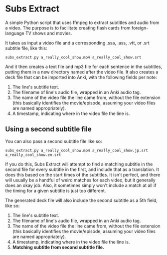 # Subs Extract

A simple Python script that uses ffmpeg to extract subtitles and audio from a video.  The purpose is to facilitate creating flash cards from foreign-language TV shows and movies.

It takes as input a video file and a corresponding .ssa, .ass, .vtt, or .srt subtitle file, like this:

```
subs_extract.py a_really_cool_show.mp4 a_really_cool_show.srt
```

And it then creates a text file and mp3 file for each sentence in the subtitles, putting them in a new directory named after the video file.  It also creates a deck file that can be imported into Anki, with the following fields per note:

1. The line's subtitle text.
2. The filename of line's audio file, wrapped in an Anki audio tag.
3. The name of the video file the line came from, without the file extension (this basically identifies the movie/episode, assuming your video files are named appropriately).
4. A timestamp, indicating where in the video file the line is.


## Using a second subtitle file

You can also pass a second subtitle file like so:

```
subs_extract.py a_really_cool_show.mp4 a_really_cool_show.jp.srt a_really_cool_show.en.srt
```

If you do this, Subs Extract will attempt to find a matching subtitle in the second file for every subtitle in the first, and include that as a translation.  It does this based on the start times of the subtitles.  It isn't perfect, and there will usually be a handful of weird matches for each video, but it generally does an okay job.  Also, it sometimes simply won't include a match at all if the timing for a given subtitle is just too different.

The generated deck file will also include the second subtitle as a 5th field, like so:

1. The line's subtitle text.
2. The filename of line's audio file, wrapped in an Anki audio tag.
3. The name of the video file the line came from, without the file extension (this basically identifies the movie/episode, assuming your video files are named appropriately).
4. A timestamp, indicating where in the video file the line is.
5. **Matching subtitle from second subtitle file.**
